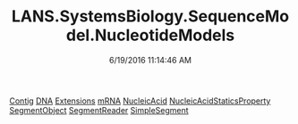 ﻿---
title: LANS.SystemsBiology.SequenceModel.NucleotideModels
date: 6/19/2016 11:14:46 AM
---

[Contig](T-LANS.SystemsBiology.SequenceModel.NucleotideModels.Contig.html)
[DNA](T-LANS.SystemsBiology.SequenceModel.NucleotideModels.DNA.html)
[Extensions](T-LANS.SystemsBiology.SequenceModel.NucleotideModels.Extensions.html)
[mRNA](T-LANS.SystemsBiology.SequenceModel.NucleotideModels.mRNA.html)
[NucleicAcid](T-LANS.SystemsBiology.SequenceModel.NucleotideModels.NucleicAcid.html)
[NucleicAcidStaticsProperty](T-LANS.SystemsBiology.SequenceModel.NucleotideModels.NucleicAcidStaticsProperty.html)
[SegmentObject](T-LANS.SystemsBiology.SequenceModel.NucleotideModels.SegmentObject.html)
[SegmentReader](T-LANS.SystemsBiology.SequenceModel.NucleotideModels.SegmentReader.html)
[SimpleSegment](T-LANS.SystemsBiology.SequenceModel.NucleotideModels.SimpleSegment.html)
